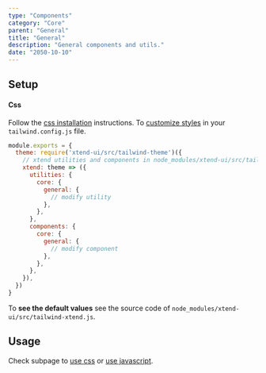 ```yaml
---
type: "Components"
category: "Core"
parent: "General"
title: "General"
description: "General components and utils."
date: "2050-10-10"
---
```


## Setup

#### Css

Follow the [css installation](/introduction/getting-started/setup#css-installation) instructions. To [customize styles](/introduction/getting-started/setup#css-customization) in your `tailwind.config.js` file.

```jsx
module.exports = {
  theme: require('xtend-ui/src/tailwind-theme')({
    // xtend utilities and components in node_modules/xtend-ui/src/tailwind-xtend.js
    xtend: theme => ({
      utilities: {
        core: {
          general: {
            // modify utility
          },
        },
      },
      components: {
        core: {
          general: {
            // modify component
          },
        },
      },
    }),
  })
}
```

To **see the default values** see the source code of `node_modules/xtend-ui/src/tailwind-xtend.js`.

## Usage

Check subpage to [use css](/components/core/general/css) or [use javascript](/components/core/general/javascript).
